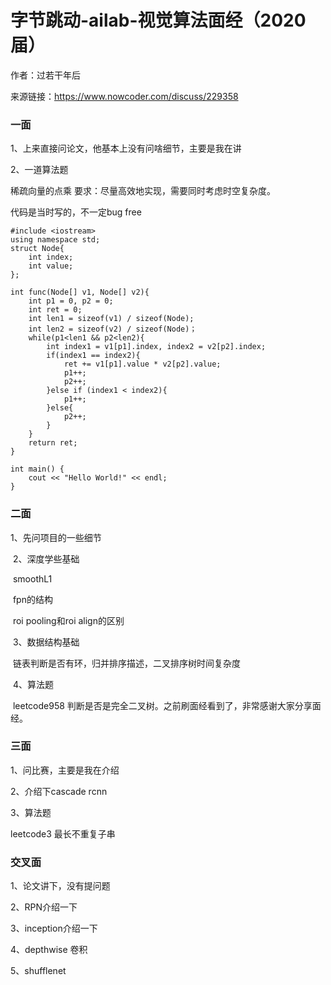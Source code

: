 # 字节跳动-ailab-视觉算法面经（2020届）

作者：过若干年后

来源链接：https://www.nowcoder.com/discuss/229358



### **一面**

1、上来直接问论文，他基本上没有问啥细节，主要是我在讲

2、一道算法题

稀疏向量的点乘 要求：尽量高效地实现，需要同时考虑时空复杂度。

代码是当时写的，不一定bug free

```
#include <iostream>
using namespace std;
struct Node{
    int index;
    int value;
};
 
int func(Node[] v1, Node[] v2){
    int p1 = 0, p2 = 0;
    int ret = 0;
    int len1 = sizeof(v1) / sizeof(Node);
    int len2 = sizeof(v2) / sizeof(Node)；
    while(p1<len1 && p2<len2){
        int index1 = v1[p1].index, index2 = v2[p2].index;
        if(index1 == index2){
            ret += v1[p1].value * v2[p2].value;
            p1++;
            p2++;
        }else if (index1 < index2){
            p1++;
        }else{
            p2++;
        }
    }
    return ret;
}
 
int main() {
    cout << "Hello World!" << endl;
}
```



### 二面 

1、先问项目的一些细节   

​    2、深度学些基础   

​    smoothL1   

​    fpn的结构   

​    roi pooling和roi align的区别   

​    3、数据结构基础   

​    链表判断是否有环，归并排序描述，二叉排序树时间复杂度   

​    4、算法题   

​    leetcode958  判断是否是完全二叉树。之前刷面经看到了，非常感谢大家分享面经。



### 三面

1、问比赛，主要是我在介绍

2、介绍下cascade rcnn

3、算法题

leetcode3 最长不重复子串



### 交叉面

1、论文讲下，没有提问题

2、RPN介绍一下

3、inception介绍一下

4、depthwise 卷积

5、shufflenet

 